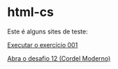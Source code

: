 # html-cs
  Este é alguns sites de teste:

  <a href="https://pedro923-dev.github.io/html-css/exercicios/ex001/index.html" target="_blank">Executar o exercício 001</a>

<a href="https://pedro923-dev.github.io/html-css/desafios/d012/pagina001.html" target="_blank">Abra o desafio 12 (Cordel Moderno)</a>